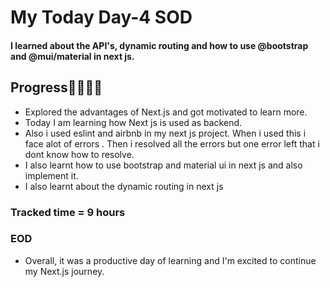 # My Today Day-4 SOD
 ####  I learned about the API's, dynamic routing and how to use @bootstrap and @mui/material in next js.


## Progress🧑‍💻🧑‍💻
  - Explored the advantages of Next.js and got motivated to learn more.
  - Today I am learning how Next js is used as backend.
  - Also i used eslint and airbnb in my next js project. When i used this i face alot of errors . Then i resolved all the errors but one error left that i dont know how to resolve. 
  - I also learnt how to use bootstrap and material ui in next js and also implement it.
  - I also learnt about the dynamic routing in next js
  
### Tracked time = 9 hours


### EOD
   - Overall, it was a productive day of learning and I'm excited to continue my Next.js journey.

